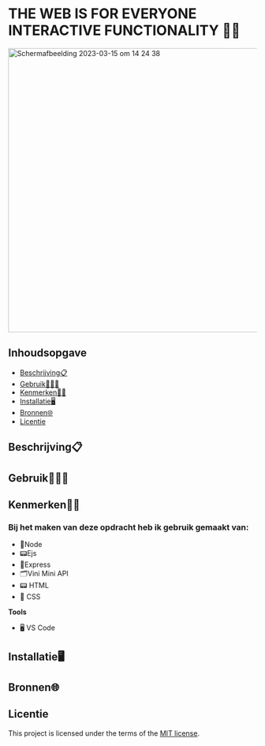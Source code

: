  # **THE WEB IS FOR EVERYONE INTERACTIVE FUNCTIONALITY 🥚🥜**

<img width="576" alt="Schermafbeelding 2023-03-15 om 14 24 38" src="https://user-images.githubusercontent.com/112856019/225322066-1bba6075-7eb0-46a2-a834-871628b38924.png">

## Inhoudsopgave

  * [Beschrijving📋](#beschrijving)
  * [Gebruik👩🏽‍💻](#gebruik)
  * [Kenmerken🧗‍♀️](#kenmerken)
  * [Installatie🖥️](#installatie)
  * [Bronnen🌐](#bronnen)
  * [Licentie](#licentie)

## Beschrijving📋


## Gebruik👩🏽‍💻

## Kenmerken🧗‍♀️

### Bij het maken van deze opdracht heb ik gebruik gemaakt van:
* 🔌Node
* 📟Ejs
* 📡Express
* 🗂Vini Mini API
* 📟 HTML
* 🎨 CSS


**Tools**
* 🖥️ VS Code


## Installatie🖥️


## Bronnen🌐

## Licentie

This project is licensed under the terms of the [MIT license](./LICENSE).
